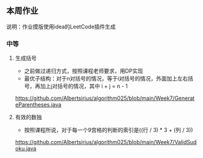 ## 本周作业

说明：作业摸版使用idea的LeetCode插件生成

### 中等

1. 生成括号

   - 之前做过递归方式，按照课程老师要求，用DP实现
   - 最优子结构：对于n对括号的情况，等于i对括号的情况，外面加上左右括号，再加上j对括号的情况，其中 i + j = n - 1

   https://github.com/Albertsirius/algorithm025/blob/main/Week7/GenerateParentheses.java

2. 有效的数独

   	- 按照课程所说，对于每一个9宫格的判断的索引是((行 / 3) * 3 + (列 / 3))

   https://github.com/Albertsirius/algorithm025/blob/main/Week7/ValidSudoku.java